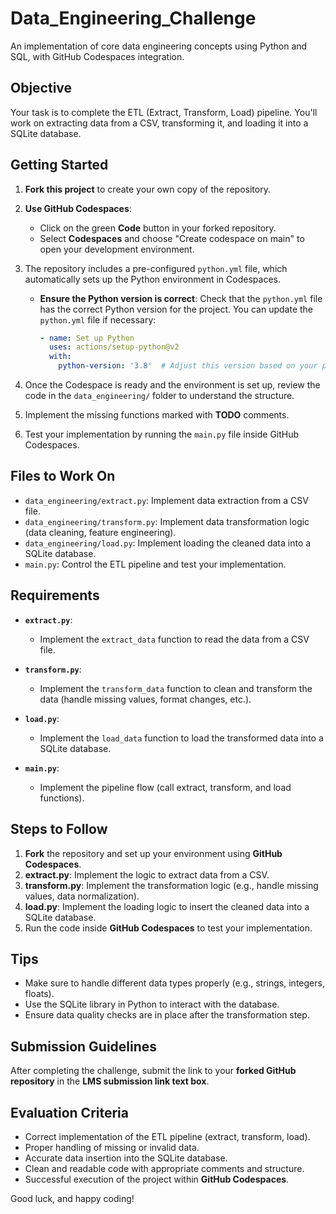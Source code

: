 # Data_Engineering_Challenge

An implementation of core data engineering concepts using Python and SQL, with GitHub Codespaces integration.

## Objective
Your task is to complete the ETL (Extract, Transform, Load) pipeline. You'll work on extracting data from a CSV, transforming it, and loading it into a SQLite database.

## Getting Started
1. **Fork this project** to create your own copy of the repository.
2. **Use GitHub Codespaces**:
   - Click on the green **Code** button in your forked repository.
   - Select **Codespaces** and choose "Create codespace on main" to open your development environment.

3. The repository includes a pre-configured `python.yml` file, which automatically sets up the Python environment in Codespaces. 
   - **Ensure the Python version is correct**: Check that the `python.yml` file has the correct Python version for the project.
     You can update the `python.yml` file if necessary:
     ```yaml
     - name: Set up Python
       uses: actions/setup-python@v2
       with:
         python-version: '3.8'  # Adjust this version based on your project's needs
     ```

4. Once the Codespace is ready and the environment is set up, review the code in the `data_engineering/` folder to understand the structure.
5. Implement the missing functions marked with **TODO** comments.
6. Test your implementation by running the `main.py` file inside GitHub Codespaces.

## Files to Work On
- `data_engineering/extract.py`: Implement data extraction from a CSV file.
- `data_engineering/transform.py`: Implement data transformation logic (data cleaning, feature engineering).
- `data_engineering/load.py`: Implement loading the cleaned data into a SQLite database.
- `main.py`: Control the ETL pipeline and test your implementation.

## Requirements
- **`extract.py`**:
  - Implement the `extract_data` function to read the data from a CSV file.

- **`transform.py`**:
  - Implement the `transform_data` function to clean and transform the data (handle missing values, format changes, etc.).

- **`load.py`**:
  - Implement the `load_data` function to load the transformed data into a SQLite database.

- **`main.py`**:
  - Implement the pipeline flow (call extract, transform, and load functions).

## Steps to Follow
1. **Fork** the repository and set up your environment using **GitHub Codespaces**.
2. **extract.py**: Implement the logic to extract data from a CSV.
3. **transform.py**: Implement the transformation logic (e.g., handle missing values, data normalization).
4. **load.py**: Implement the loading logic to insert the cleaned data into a SQLite database.
5. Run the code inside **GitHub Codespaces** to test your implementation.

## Tips
- Make sure to handle different data types properly (e.g., strings, integers, floats).
- Use the SQLite library in Python to interact with the database.
- Ensure data quality checks are in place after the transformation step.

## Submission Guidelines
After completing the challenge, submit the link to your **forked GitHub repository** in the **LMS submission link text box**.

## Evaluation Criteria
- Correct implementation of the ETL pipeline (extract, transform, load).
- Proper handling of missing or invalid data.
- Accurate data insertion into the SQLite database.
- Clean and readable code with appropriate comments and structure.
- Successful execution of the project within **GitHub Codespaces**.

Good luck, and happy coding!
